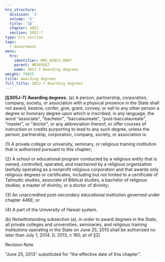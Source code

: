 ```yaml
---
hrs_structure:
  division: '1'
  volume: '5'
  title: '18'
  chapter: 305J
  section: 305J-7
type: hrs_section
tags:
  - Government
menu:
  hrs:
    identifier: HRS_0305J-0007
    parent: HRS0305J
    name: 305J-7 Awarding degrees
weight: 79035
title: Awarding degrees
full_title: 305J-7 Awarding degrees
---
```

**[§305J-7]** **Awarding degrees.** (a) A person, partnership, corporation, company, society, or association with a physical presence in the State shall not award, bestow, confer, give, grant, convey, or sell to any other person a degree or honorary degree upon which is inscribed, in any language, the word "associate", "bachelor", "baccalaureate", "post-baccalaureate", "master", or "doctor", or any abbreviation thereof, or offer courses of instruction or credits purporting to lead to any such degree, unless the person, partnership, corporation, company, society, or association is:

(1) A private college or university, seminary, or religious training institution that is authorized pursuant to this chapter;

(2) A school or educational program conducted by a religious entity that is owned, controlled, operated, and maintained by a religious organization lawfully operating as a nonprofit religious corporation and that awards only religious degrees or certificates, including but not limited to a certificate of Talmudic studies, associate of Biblical studies, a bachelor of religious studies, a master of divinity, or a doctor of divinity;

(3) An unaccredited post-secondary educational institution governed under chapter 446E; or

(4) A part of the University of Hawaii system.

(b) Notwithstanding subsection (a), in order to award degrees in the State, all private colleges and universities, seminaries, and religious training institutions operating in the State on June 25, 2013 shall be authorized no later than July 1, 2014\. [L 2013, c 180, pt of §2]

Revision Note

"June 25, 2013" substituted for "the effective date of this chapter".